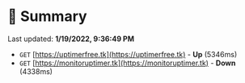 # 📖 Summary
Last updated: **1/19/2022, 9:36:49 PM**

- `GET` [https://uptimerfree.tk](https://uptimerfree.tk) - **Up** (5346ms)
- `GET` [https://monitoruptimer.tk](https://monitoruptimer.tk) - **Down** (4338ms)

